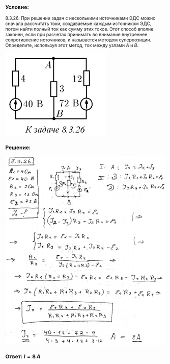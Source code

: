 ###  Условие: 

$8.3.26.$ При решении задач с несколькими источниками ЭДС можно сначала рассчитать токи, создаваемые каждым источником ЭДС, потом найти полный ток как сумму этих токов. Этот способ вполне законен, если при расчетах принимать во внимание внутреннее сопротивление источников, и называется методом суперпозиции. Определите, используя этот метод, ток между узлами $A$ и $B$. 

![|316x262, 42%](../../img/8.3.26/statement.png) 

###  Решение: 

![|544x639, 67%](../../img/8.3.26/1.png) 

###  Ответ: $I = 8 \,А$ 
